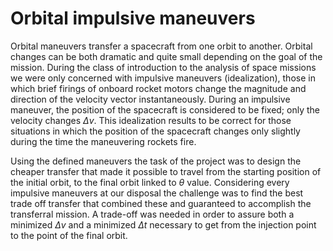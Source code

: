 # Orbital impulsive maneuvers
Orbital maneuvers transfer a spacecraft from one orbit to another. Orbital changes can be both dramatic and quite small depending on the goal of the mission. During the class of introduction to the analysis of space missions we were only concerned with impulsive maneuvers (idealization), those in which brief  firings of  onboard rocket motors change the magnitude and direction of  the velocity  vector  instantaneously.  During  an  impulsive  maneuver,  the  position  of the  spacecraft  is  considered  to  be  fixed;  only  the  velocity  changes $\Delta v$. This idealization results to be correct for those situations in which the position of the spacecraft changes only slightly during the time the maneuvering rockets fire.

Using the defined maneuvers the task of the project was to design the cheaper transfer that made it possible to travel from the starting position of the initial orbit, to the final orbit linked to $\theta$ value. Considering every impulsive maneuvers at our disposal the challenge was to find the best trade off transfer that combined these and guaranteed to accomplish the transferral mission. A trade-off was needed in order to assure both a minimized $\Delta v$  and a minimized $\Delta t$  necessary to get from the injection point to the point of the final orbit.

